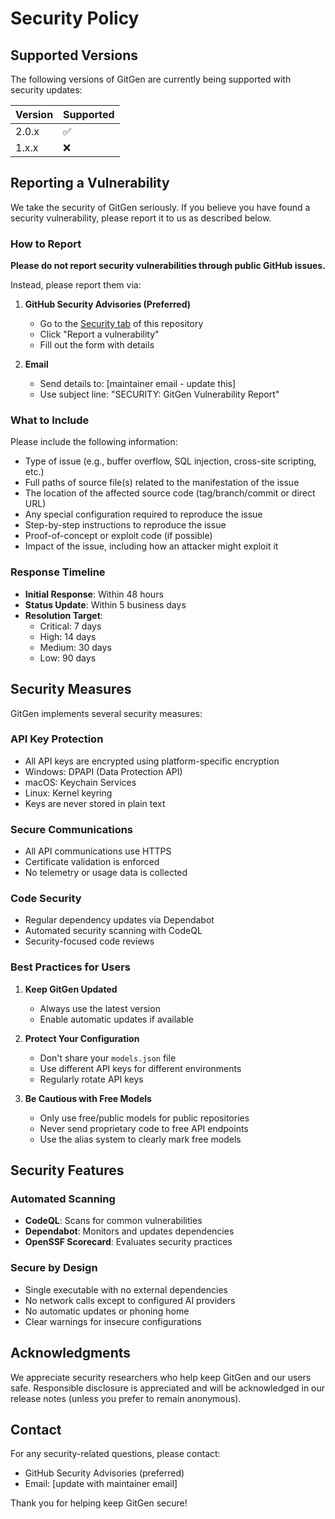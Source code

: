 # Security Policy

## Supported Versions

The following versions of GitGen are currently being supported with security updates:

| Version | Supported          |
| ------- | ------------------ |
| 2.0.x   | :white_check_mark: |
| 1.x.x   | :x:                |

## Reporting a Vulnerability

We take the security of GitGen seriously. If you believe you have found a security vulnerability, please report it to us as described below.

### How to Report

**Please do not report security vulnerabilities through public GitHub issues.**

Instead, please report them via:

1. **GitHub Security Advisories (Preferred)**
   - Go to the [Security tab](https://github.com/stewartcelani/GitGen/security) of this repository
   - Click "Report a vulnerability"
   - Fill out the form with details

2. **Email**
   - Send details to: [maintainer email - update this]
   - Use subject line: "SECURITY: GitGen Vulnerability Report"

### What to Include

Please include the following information:

- Type of issue (e.g., buffer overflow, SQL injection, cross-site scripting, etc.)
- Full paths of source file(s) related to the manifestation of the issue
- The location of the affected source code (tag/branch/commit or direct URL)
- Any special configuration required to reproduce the issue
- Step-by-step instructions to reproduce the issue
- Proof-of-concept or exploit code (if possible)
- Impact of the issue, including how an attacker might exploit it

### Response Timeline

- **Initial Response**: Within 48 hours
- **Status Update**: Within 5 business days
- **Resolution Target**: 
  - Critical: 7 days
  - High: 14 days
  - Medium: 30 days
  - Low: 90 days

## Security Measures

GitGen implements several security measures:

### API Key Protection
- All API keys are encrypted using platform-specific encryption
- Windows: DPAPI (Data Protection API)
- macOS: Keychain Services
- Linux: Kernel keyring
- Keys are never stored in plain text

### Secure Communications
- All API communications use HTTPS
- Certificate validation is enforced
- No telemetry or usage data is collected

### Code Security
- Regular dependency updates via Dependabot
- Automated security scanning with CodeQL
- Security-focused code reviews

### Best Practices for Users

1. **Keep GitGen Updated**
   - Always use the latest version
   - Enable automatic updates if available

2. **Protect Your Configuration**
   - Don't share your `models.json` file
   - Use different API keys for different environments
   - Regularly rotate API keys

3. **Be Cautious with Free Models**
   - Only use free/public models for public repositories
   - Never send proprietary code to free API endpoints
   - Use the alias system to clearly mark free models

## Security Features

### Automated Scanning
- **CodeQL**: Scans for common vulnerabilities
- **Dependabot**: Monitors and updates dependencies
- **OpenSSF Scorecard**: Evaluates security practices

### Secure by Design
- Single executable with no external dependencies
- No network calls except to configured AI providers
- No automatic updates or phoning home
- Clear warnings for insecure configurations

## Acknowledgments

We appreciate security researchers who help keep GitGen and our users safe. Responsible disclosure is appreciated and will be acknowledged in our release notes (unless you prefer to remain anonymous).

## Contact

For any security-related questions, please contact:
- GitHub Security Advisories (preferred)
- Email: [update with maintainer email]

Thank you for helping keep GitGen secure!
